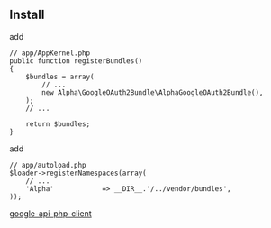 
## Install

add

    // app/AppKernel.php
    public function registerBundles()
    {
        $bundles = array(
            // ...
            new Alpha\GoogleOAuth2Bundle\AlphaGoogleOAuth2Bundle(),
        );
        // ...
    
        return $bundles;
    }

add

    // app/autoload.php
    $loader->registerNamespaces(array(
        // ...
        'Alpha'            => __DIR__.'/../vendor/bundles',
    ));


[google-api-php-client](http://code.google.com/p/google-api-php-client/downloads/list "google-api-php-client")



